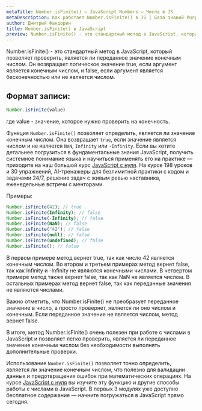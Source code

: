 ```yaml
---
metaTitle: Number.isFinite() – JavaScript Numbers – Числа в JS
metaDescription: Как работает Number.isFinite() в JS | База знаний PurpleSchool
author: Дмитрий Фандорин
title: Number.isFinite() в JavaScript
preview: Number.isFinite() - это стандартный метод в JavaScript, который позволяет проверить, является ли переданное значение конечным числом...
---
```


Number.isFinite() - это стандартный метод в JavaScript, который позволяет проверить, является ли переданное значение конечным числом. Он возвращает логическое значение true, если аргумент является конечным числом, и false, если аргумент является бесконечностью или не является числом.

## Формат записи:
```javascript
Number.isFinite(value)
```
где value - значение, которое нужно проверить на конечность.

Функция `Number.isFinite()` позволяет определить, является ли значение конечным числом. Она возвращает `true`, если значение является числом и не является `NaN`, `Infinity` или `-Infinity`. Если вы хотите детальнее погрузиться в фундаментальные знания JavaScript, получить системное понимание языка и научиться применять его на практике — приходите на наш большой курс [JavaScript с нуля](https://purpleschool.ru/course/javascript-basics?utm_source=knowledgebase&utm_medium=text&utm_campaign=number-isfinite-v-javascript). На курсе 198 уроков и 30 упражнений, AI-тренажеры для безлимитной практики с кодом и задачами 24/7, решение задач с живым ревью наставника, еженедельные встречи с менторами.

Примеры:
```javascript
Number.isFinite(42); // true
Number.isFinite(Infinity); // false
Number.isFinite(-Infinity); // false
Number.isFinite(NaN); // false
Number.isFinite("42"); // false
Number.isFinite(null); // false
Number.isFinite(undefined); // false
Number.isFinite(); // false
```

В первом примере метод вернет true, так как число 42 является конечным числом. Во втором и третьем примерах метод вернет false, так как Infinity и -Infinity не являются конечными числами. В четвертом примере метод также вернет false, так как NaN не является числом. В остальных примерах метод вернет false, так как переданные значения не являются числами.

Важно отметить, что Number.isFinite() не преобразует переданное значение в число, а просто проверяет, является ли оно числом и конечным. Если переданное значение не является числом, метод вернет false.

В итоге, метод Number.isFinite() очень полезен при работе с числами в JavaScript и позволяет легко проверить, является ли переданное значение конечным числом без необходимости выполнять дополнительные проверки.

Использование `Number.isFinite()` позволяет точно определить, является ли значение конечным числом, что полезно для валидации данных и предотвращения ошибок при математических операциях. На курсе [JavaScript с нуля](https://purpleschool.ru/course/javascript-basics?utm_source=knowledgebase&utm_medium=text&utm_campaign=number-isfinite-v-javascript) вы изучите эту функцию и другие способы работы с числами в JavaScript. В первых 3 модулях уже доступно бесплатное содержание — начните погружаться в JavaScript прямо сегодня.
